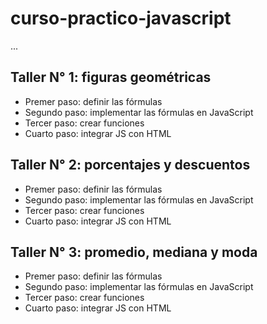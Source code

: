 # curso-practico-javascript

...

## Taller N° 1: figuras geométricas

- Premer paso: definir las fórmulas
- Segundo paso: implementar las fórmulas en JavaScript
- Tercer paso: crear funciones
- Cuarto paso: integrar JS con HTML

## Taller N° 2: porcentajes y descuentos

- Premer paso: definir las fórmulas
- Segundo paso: implementar las fórmulas en JavaScript
- Tercer paso: crear funciones
- Cuarto paso: integrar JS con HTML

## Taller N° 3: promedio, mediana y moda

- Premer paso: definir las fórmulas
- Segundo paso: implementar las fórmulas en JavaScript
- Tercer paso: crear funciones
- Cuarto paso: integrar JS con HTML